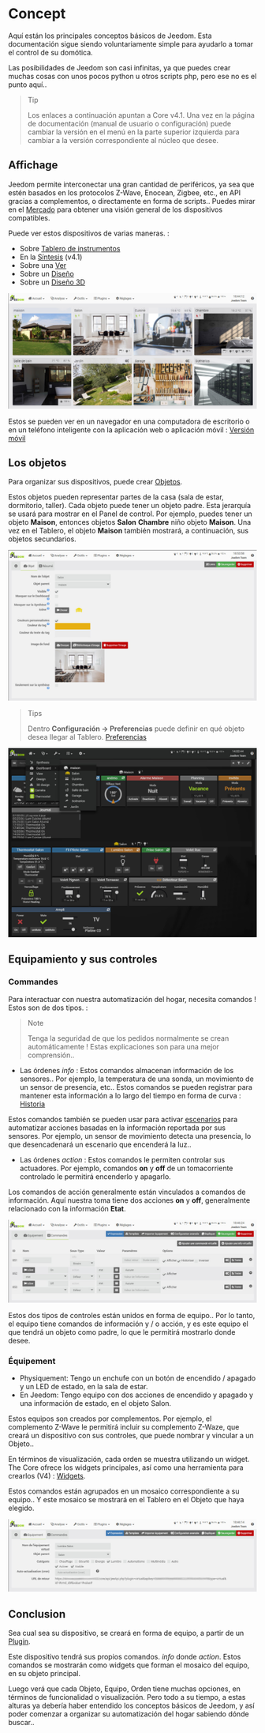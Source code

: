 # Concept

Aquí están los principales conceptos básicos de Jeedom. Esta documentación sigue siendo voluntariamente simple para ayudarlo a tomar el control de su domótica.

Las posibilidades de Jeedom son casi infinitas, ya que puedes crear muchas cosas con unos pocos python u otros scripts php, pero ese no es el punto aquí..

> Tip
>
> Los enlaces a continuación apuntan a Core v4.1. Una vez en la página de documentación (manual de usuario o configuración) puede cambiar la versión en el menú en la parte superior izquierda para cambiar a la versión correspondiente al núcleo que desee.

## Affichage

Jeedom permite interconectar una gran cantidad de periféricos, ya sea que estén basados en los protocolos Z-Wave, Enocean, Zigbee, etc., en API gracias a complementos, o directamente en forma de scripts.. Puedes mirar en el [Mercado](https://market.jeedom.com/) para obtener una visión general de los dispositivos compatibles.

Puede ver estos dispositivos de varias maneras. :

- Sobre [Tablero de instrumentos](/es_ES/core/4.1/dashboard)
- En la [Síntesis](/es_ES/core/4.1/overview) (v4.1)
- Sobre una [Ver](/es_ES/core/4.1/view)
- Sobre un [Diseño](/es_ES/core/4.1/design)
- Sobre un [Diseño 3D](/es_ES/core/4.1/design3d)

![Synthese](images/concept-synthese.jpg)

Estos se pueden ver en un navegador en una computadora de escritorio o en un teléfono inteligente con la aplicación web o aplicación móvil : [Versión móvil](/es_ES/mobile/index")

## Los objetos

Para organizar sus dispositivos, puede crear [Objetos](/es_ES/core/4.1/object).

Estos objetos pueden representar partes de la casa (sala de estar, dormitorio, taller). Cada objeto puede tener un objeto padre. Esta jerarquía se usará para mostrar en el Panel de control. Por ejemplo, puedes tener un objeto **Maison**, entonces objetos **Salon** **Chambre** niño objeto **Maison**. Una vez en el Tablero, el objeto **Maison** también mostrará, a continuación, sus objetos secundarios.

![Objy](images/concept-objet.jpg)

> Tips
>
> Dentro **Configuración → Preferencias** puede definir en qué objeto desea llegar al Tablero. [Preferencias](/es_ES/core/4.1/profils)

![Tablero de instrumentos](images/concept-dashboard.jpg)

## Equipamiento y sus controles

### Commandes

Para interactuar con nuestra automatización del hogar, necesita comandos ! Estos son de dos tipos. :

> Note
>
> Tenga la seguridad de que los pedidos normalmente se crean automáticamente ! Estas explicaciones son para una mejor comprensión..

- Las órdenes *info* :
Estos comandos almacenan información de los sensores.. Por ejemplo, la temperatura de una sonda, un movimiento de un sensor de presencia, etc..
Estos comandos se pueden registrar para mantener esta información a lo largo del tiempo en forma de curva : [Historia](/es_ES/core/4.1/history)

Estos comandos también se pueden usar para activar [escenarios](/es_ES/core/4.1/scenario) para automatizar acciones basadas en la información reportada por sus sensores. Por ejemplo, un sensor de movimiento detecta una presencia, lo que desencadenará un escenario que encenderá la luz..

- Las órdenes *action* :
Estos comandos le permiten controlar sus actuadores. Por ejemplo, comandos **on** y **off** de un tomacorriente controlado le permitirá encenderlo y apagarlo.

Los comandos de acción generalmente están vinculados a comandos de información. Aquí nuestra toma tiene dos acciones **on** y **off**, generalmente relacionado con la información **Etat**.

![Órdenes](images/concept-commands.jpg)

Estos dos tipos de controles están unidos en forma de equipo.. Por lo tanto, el equipo tiene comandos de información y / o acción, y es este equipo el que tendrá un objeto como padre, lo que le permitirá mostrarlo donde desee.

### Équipement

- Physiquement: Tengo un enchufe con un botón de encendido / apagado y un LED de estado, en la sala de estar.
- En Jeedom: Tengo equipo con dos acciones de encendido y apagado y una información de estado, en el objeto Salon.

Estos equipos son creados por complementos. Por ejemplo, el complemento Z-Wave le permitirá incluir su complemento Z-Waze, que creará un dispositivo con sus controles, que puede nombrar y vincular a un Objeto..

En términos de visualización, cada orden se muestra utilizando un widget. The Core ofrece los widgets principales, así como una herramienta para crearlos (V4) : [Widgets](/es_ES/core/4.1/widgets).

Estos comandos están agrupados en un mosaico correspondiente a su equipo.. Y este mosaico se mostrará en el Tablero en el Objeto que haya elegido.

![Órdenes](images/concept-equipment.jpg)

## Conclusion

Sea cual sea su dispositivo, se creará en forma de equipo, a partir de un [Plugin](/es_ES/core/4.1/plugin).

Este dispositivo tendrá sus propios comandos. *info* donde *action*. Estos comandos se mostrarán como widgets que forman el mosaico del equipo, en su objeto principal.

Luego verá que cada Objeto, Equipo, Orden tiene muchas opciones, en términos de funcionalidad o visualización. Pero todo a su tiempo, a estas alturas ya debería haber entendido los conceptos básicos de Jeedom, y así poder comenzar a organizar su automatización del hogar sabiendo dónde buscar..


